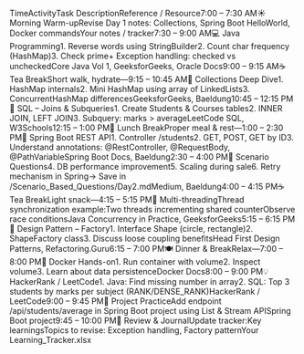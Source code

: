 TimeActivityTask DescriptionReference / Resource7:00 – 7:30 AM☀️ Morning Warm-upRevise Day 1 notes: Collections, Spring Boot HelloWorld, Docker commandsYour notes / tracker7:30 – 9:00 AM💻 Java Programming1. Reverse words using StringBuilder2. Count char frequency (HashMap)3. Check prime+ Exception handling: checked vs uncheckedCore Java Vol 1, GeeksforGeeks, Oracle Docs9:00 – 9:15 AM☕ Tea BreakShort walk, hydrate—9:15 – 10:45 AM🧠 Collections Deep Dive1. HashMap internals2. Mini HashMap using array of LinkedLists3. ConcurrentHashMap differencesGeeksforGeeks, Baeldung10:45 – 12:15 PM🧮 SQL – Joins & Subqueries1. Create Students & Courses tables2. INNER JOIN, LEFT JOIN3. Subquery: marks > averageLeetCode SQL, W3Schools12:15 – 1:00 PM🍛 Lunch BreakProper meal & rest—1:00 – 2:30 PM🧱 Spring Boot REST API1. Controller /students2. GET, POST, GET by ID3. Understand annotations: @RestController, @RequestBody, @PathVariableSpring Boot Docs, Baeldung2:30 – 4:00 PM🎯 Scenario Questions4. DB performance improvement5. Scaling during sale6. Retry mechanism in Spring→ Save in /Scenario_Based_Questions/Day2.mdMedium, Baeldung4:00 – 4:15 PM☕ Tea BreakLight snack—4:15 – 5:15 PM🧵 Multi-threadingThread synchronization example:Two threads incrementing shared counterObserve race conditionsJava Concurrency in Practice, GeeksforGeeks5:15 – 6:15 PM🧩 Design Pattern – Factory1. Interface Shape (circle, rectangle)2. ShapeFactory class3. Discuss loose coupling benefitsHead First Design Patterns, Refactoring.Guru6:15 – 7:00 PM🍽️ Dinner & BreakRelax—7:00 – 8:00 PM🐳 Docker Hands-on1. Run container with volume2. Inspect volume3. Learn about data persistenceDocker Docs8:00 – 9:00 PM💡 HackerRank / LeetCode1. Java: Find missing number in array2. SQL: Top 3 students by marks per subject (RANK/DENSE_RANK)HackerRank / LeetCode9:00 – 9:45 PM🧠 Project PracticeAdd endpoint /api/students/average in Spring Boot project using List & Stream APISpring Boot project9:45 – 10:00 PM📘 Review & JournalUpdate tracker:Key learningsTopics to revise: Exception handling, Factory patternYour Learning_Tracker.xlsx

